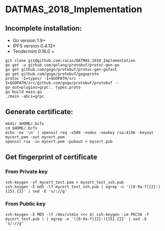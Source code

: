 # DATMAS_2018_Implementation

## Incomplete installation:
* Go version 1.9+
* IPFS version 0.4.13+
* Tendermint 0.16.0 +

```
git clone git@github.com:racin/DATMAS_2018_Implementation
go get -u github.com/golang/protobuf/protoc-gen-go
go get github.com/gogo/protobuf/protoc-gen-gofast
go get github.com/gogo/protobuf/gogoproto
protoc -I=types/ -I=$GOPATH/src -I=$GOPATH/src/github.com/gogo/protobuf/protobuf --go_out=plugins=grpc:. types.proto
go build main.go
./main -abci=grpc
```

## Generate certificate:
```
mkdir $HOME/.bcfs
cd $HOME/.bcfs
echo -ne '\n' | openssl req -x509 -nodes -newkey rsa:4196 -keyout mycert.pem -out mycert.pem
openssl rsa -in mycert.pem -pubout > mycert.pub
```

## Get fingerprint of certificate
### From Private key
```
ssh-keygen -yf mycert_test.pem > mycert_test_ssh.pub
ssh-keygen -E md5 -lf mycert_test_ssh.pub | egrep -o '([0-9a-f]{2}:){15}.{2}' | sed -E 's/://g'
```

### From Public key
```
ssh-keygen -E MD5 -lf /dev/stdin <<< $( ssh-keygen -im PKCS8 -f mycert_test.pub ) | egrep -o '([0-9a-f]{2}:){15}.{2}' | sed -E 's/://g'
```
